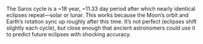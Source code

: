 The Saros cycle is a ~18 year, ~11.33 day period after which nearly identical eclipses repeat—solar or lunar. This works because the Moon’s orbit and Earth’s rotation sync up roughly after this time. It’s not perfect (eclipses shift slightly each cycle), but close enough that ancient astronomers could use it to predict future eclipses with shocking accuracy.